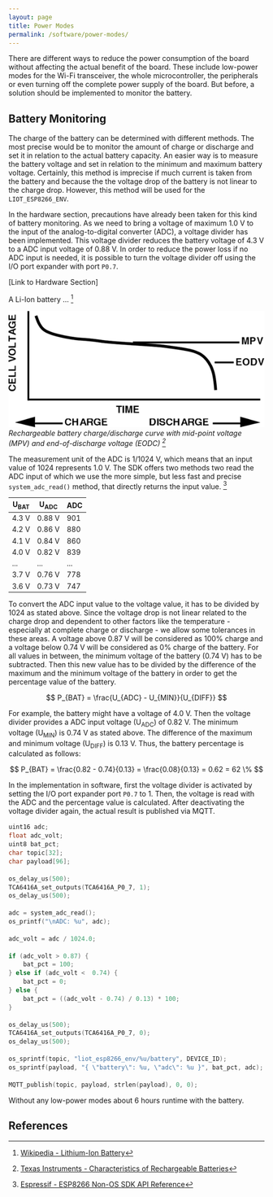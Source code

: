 ```yaml
---
layout: page
title: Power Modes
permalink: /software/power-modes/
---
```


There are different ways to reduce the power consumption of the board without affecting the actual benefit of the board.
These include low-power modes for the Wi-Fi transceiver, the whole microcontroller, the peripherals or even turning off the complete power supply of the board.
But before, a solution should be implemented to monitor the battery.

Battery Monitoring
------------------

The charge of the battery can be determined with different methods.
The most precise would be to monitor the amount of charge or discharge and set it in relation to the actual battery capacity.
An easier way is to measure the battery voltage and set in relation to the minimum and maximum battery voltage.
Certainly, this method is imprecise if much current is taken from the battery and because the the voltage drop of the battery is not linear to the charge drop.
However, this method will be used for the `LIOT_ESP8266_ENV`.

In the hardware section, precautions have already been taken for this kind of battery monitoring.
As we need to bring a voltage of maximum 1.0 V to the input of the analog-to-digital converter (ADC), a voltage divider has been implemented.
This voltage divider reduces the battery voltage of 4.3 V to a ADC input voltage of 0.88 V.
In order to reduce the power loss if no ADC input is needed, it is possible to turn the voltage divider off using the I/O port expander with port `P0.7`.

[Link to Hardware Section]

A Li-Ion battery ...
[^li-ion]

![Battery Characteristics](/media/software/power-modes/battery-characteristics.png)
*Rechargeable battery charge/discharge curve with mid-point voltage (MPV) and end-of-discharge voltage (EODC) [^recharge-batteries]*

The measurement unit of the ADC is 1/1024 V, which means that an input value of 1024 represents 1.0 V.
The SDK offers two methods two read the ADC input of which we use the more simple, but less fast and precise `system_adc_read()` method, that directly returns the input value.
[^non-os-sdk-api]

| U<sub>BAT</sub> | U<sub>ADC</sub> | ADC |
| --------------- | --------------- | --- |
| 4.3 V           | 0.88 V          | 901 |
| 4.2 V           | 0.86 V          | 880 |
| 4.1 V           | 0.84 V          | 860 |
| 4.0 V           | 0.82 V          | 839 |
| ...             | ...             | ... |
| 3.7 V           | 0.76 V          | 778 |
| 3.6 V           | 0.73 V          | 747 |

To convert the ADC input value to the voltage value, it has to be divided by 1024 as stated above.
Since the voltage drop is not linear related to the charge drop and dependent to other factors like the temperature - especially at complete charge or discharge - we allow some tolerances in these areas.
A voltage above 0.87 V will be considered as 100% charge and a voltage below 0.74 V will be considered as 0% charge of the battery.
For all values in between, the minimum voltage of the battery (0.74 V) has to be subtracted.
Then this new value has to be divided by the difference of the maximum and the minimum voltage of the battery in order to get the percentage value of the battery.

$$
P_{BAT} = \frac{U_{ADC} - U_{MIN}}{U_{DIFF}} 
$$

For example, the battery might have a voltage of 4.0 V.
Then the voltage divider provides a ADC input voltage (U<sub>ADC</sub>) of 0.82 V.
The minimum voltage (U<sub>MIN</sub>) is 0.74 V as stated above.
The difference of the maximum and minimum voltage (U<sub>DIFF</sub>) is 0.13 V.
Thus, the battery percentage is calculated as follows:

$$
P_{BAT} = \frac{0.82 - 0.74}{0.13} = \frac{0.08}{0.13} = 0.62 = 62 \%
$$

In the implementation in software, first the voltage divider is activated by setting the I/O port expander port `P0.7` to 1.
Then, the voltage is read with the ADC and the percentage value is calculated.
After deactivating the voltage divider again, the actual result is published via MQTT.

```c
uint16 adc;
float adc_volt;
uint8 bat_pct;
char topic[32];
char payload[96];

os_delay_us(500);
TCA6416A_set_outputs(TCA6416A_P0_7, 1);
os_delay_us(500);

adc = system_adc_read();
os_printf("\nADC: %u", adc);

adc_volt = adc / 1024.0;

if (adc_volt > 0.87) {
    bat_pct = 100;
} else if (adc_volt <  0.74) {
    bat_pct = 0;
} else {
    bat_pct = ((adc_volt - 0.74) / 0.13) * 100;
}

os_delay_us(500);
TCA6416A_set_outputs(TCA6416A_P0_7, 0);
os_delay_us(500);

os_sprintf(topic, "liot_esp8266_env/%u/battery", DEVICE_ID);
os_sprintf(payload, "{ \"battery\": %u, \"adc\": %u }", bat_pct, adc);

MQTT_publish(topic, payload, strlen(payload), 0, 0);
```

Without any low-power modes about 6 hours runtime with the battery.


References
----------

[^li-ion]: [Wikipedia - Lithium-Ion Battery](https://en.wikipedia.org/wiki/Lithium-ion_battery)

[^recharge-batteries]: [Texas Instruments - Characteristics of Rechargeable Batteries](http://www.ti.com/lit/an/snva533/snva533.pdf)

[^non-os-sdk-api]: [Espressif - ESP8266 Non-OS SDK API Reference](/media/liot_esp8266_env/datasheets/esp8266_non_os_sdk_api_reference.pdf)